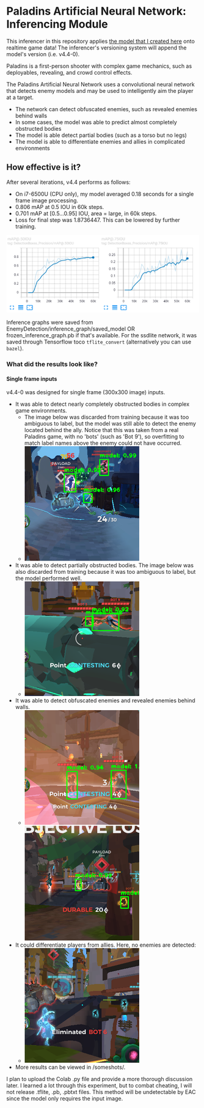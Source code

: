 # Paladins Artificial Neural Network: Inferencing Module

This inferencer in this repository applies [the model that I created here](https://github.com/kaisubr/PANN__trainer) onto realtime game data! The inferencer's versioning system will append the model's version (i.e. v4.4-0).

Paladins is a first-person shooter with complex game mechanics, such as deployables, revealing, and crowd control effects.

The Paladins Artificial Neural Network uses a convolutional neural network that detects enemy models and may be used to intelligently aim the player at a target.
* The network can detect obfuscated enemies, such as revealed enemies behind walls
* In some cases, the model was able to predict almost completely obstructed bodies
* The model is able detect partial bodies (such as a torso but no legs)
* The model is able to differentiate enemies and allies in complicated environments

## How effective is it?
After several iterations, v4.4 performs as follows:
* On i7-6500U (CPU only), my model averaged 0.18 seconds for a single frame image processing.
* 0.806 mAP at 0.5 IOU in 60k steps.
* 0.701 mAP at [0.5...0.95] IOU, area = large, in 60k steps.
* Loss for final step was 1.8736447. This can be lowered by further training.

![alt text](/someshots/mAP.PNG "")

Inference graphs were saved from EnemyDetection/inference_graph/saved_model OR frozen_inference_graph.pb if that's available. For the ssdlite network, it was saved through Tensorflow toco `tflite_convert` (alternatively you can use `bazel`).

### What did the results look like?
#### Single frame inputs
v4.4-0 was designed for single frame (300x300 image) inputs.
* It was able to detect nearly completely obstructed bodies in complex game environments.
    * The image below was discarded from training because it was too ambiguous to label, but the model was still able to detect the enemy located behind the ally. Notice that this was taken from a real Paladins game, with no 'bots' (such as 'Bot 9'), so overfitting to match label names above the enemy could not have occurred.
    * ![alt text](/someshots/j_294-4_noxml-complex-v4-detected.png "")
* It was able to detect partially obstructed bodies. The image below was also discarded from training because it was too ambiguous to label, but the model performed well.
    * ![alt text](/someshots/j_211-4-1_noxml-v4-detected.png "")
* It was able to detect obfuscated enemies and revealed enemies behind walls.
    * ![alt text](/someshots/j_248-4-1-v4-detected.png "") ![alt text](/someshots/j_346-4-1-v4-detected.png "")
* It could differentiate players from allies. Here, no enemies are detected:
    * ![alt text](/someshots/j_290-4-1_noxml-noenemies-v4-detected.png "")
* More results can be viewed in /someshots/.

I plan to upload the Colab .py file and provide a more thorough discussion later. I learned a lot through this experiment, but to combat cheating, I will not release .tflite, .pb, .pbtxt files. This method will be undetectable by EAC since the model only requires the input image.

<!-- 
Notes to self: .../raw contains raw data & xml files, along with 0noxml and 0rename 
Drive content/ contains Colab, raw data, xml files, config files, tfevent files, and four training versions
-->
